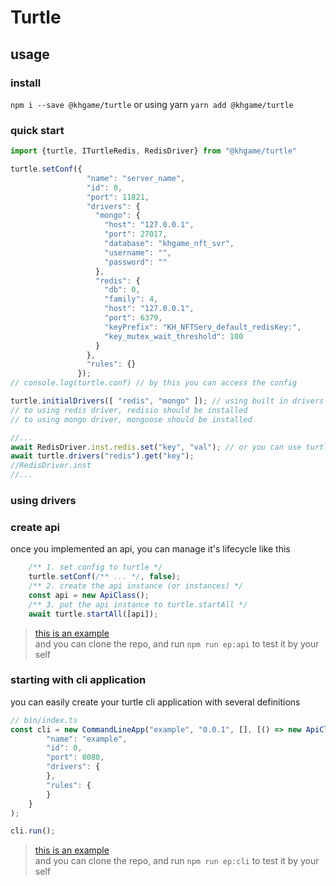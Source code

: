 # Turtle

## usage

### install

```npm i --save @khgame/turtle```
or using yarn
```yarn add @khgame/turtle```

### quick start 

```typescript
import {turtle, ITurtleRedis, RedisDriver} from "@khgame/turtle"

turtle.setConf({
                 "name": "server_name",
                 "id": 0,
                 "port": 11821,
                 "drivers": {
                   "mongo": {
                     "host": "127.0.0.1",
                     "port": 27017,
                     "database": "khgame_nft_svr",
                     "username": "",
                     "password": ""
                   },
                   "redis": {
                     "db": 0,
                     "family": 4,
                     "host": "127.0.0.1",
                     "port": 6379,
                     "keyPrefix": "KH_NFTServ_default_redisKey:",
                     "key_mutex_wait_threshold": 100
                   }
                 },
                 "rules": {}
               });
// console.log(turtle.conf) // by this you can access the config

turtle.initialDrivers([ "redis", "mongo" ]); // using built in drivers
// to using redis driver, redisio should be installed
// to using mongo driver, mongoose should be installed

//... 
await RedisDriver.inst.redis.set("key", "val"); // or you can use turtle.drivers
await turtle.drivers("redis").get("key");
//RedisDriver.inst 
//...

```

### using drivers

### create api

once you implemented an api, you can manage it's lifecycle like this
```js
    /** 1. set config to turtle */
    turtle.setConf(/** ... */, false);
    /** 2. create the api instance (or instances) */
    const api = new ApiClass();
    /** 3. put the api instance to turtle.startAll */
    await turtle.startAll([api]);
```

> [this is an example](https://github.com/khgame/turtle/blob/master/example/api/index.ts)  
> and you can clone the repo, and run `npm run ep:api` to test it by your self

### starting with cli application

you can easily create your turtle cli application with several definitions
```js
// bin/index.ts
const cli = new CommandLineApp("example", "0.0.1", [], [() => new ApiClass()], {
        "name": "example",
        "id": 0,
        "port": 8080,
        "drivers": {
        },
        "rules": {
        }
    }
);

cli.run();
```

> [this is an example](https://github.com/khgame/turtle/blob/master/example/cli/index.ts)  
> and you can clone the repo, and run `npm run ep:cli` to test it by your self



